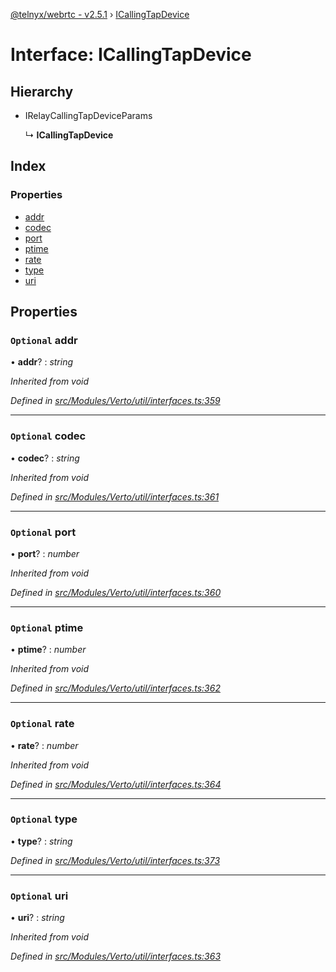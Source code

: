 [@telnyx/webrtc - v2.5.1](../README.md) › [ICallingTapDevice](icallingtapdevice.md)

# Interface: ICallingTapDevice

## Hierarchy

* IRelayCallingTapDeviceParams

  ↳ **ICallingTapDevice**

## Index

### Properties

* [addr](icallingtapdevice.md#optional-addr)
* [codec](icallingtapdevice.md#optional-codec)
* [port](icallingtapdevice.md#optional-port)
* [ptime](icallingtapdevice.md#optional-ptime)
* [rate](icallingtapdevice.md#optional-rate)
* [type](icallingtapdevice.md#optional-type)
* [uri](icallingtapdevice.md#optional-uri)

## Properties

### `Optional` addr

• **addr**? : *string*

*Inherited from void*

*Defined in [src/Modules/Verto/util/interfaces.ts:359](https://github.com/team-telnyx/webrtc/blob/main/packages/js/src/Modules/Verto/util/interfaces.ts#L359)*

___

### `Optional` codec

• **codec**? : *string*

*Inherited from void*

*Defined in [src/Modules/Verto/util/interfaces.ts:361](https://github.com/team-telnyx/webrtc/blob/main/packages/js/src/Modules/Verto/util/interfaces.ts#L361)*

___

### `Optional` port

• **port**? : *number*

*Inherited from void*

*Defined in [src/Modules/Verto/util/interfaces.ts:360](https://github.com/team-telnyx/webrtc/blob/main/packages/js/src/Modules/Verto/util/interfaces.ts#L360)*

___

### `Optional` ptime

• **ptime**? : *number*

*Inherited from void*

*Defined in [src/Modules/Verto/util/interfaces.ts:362](https://github.com/team-telnyx/webrtc/blob/main/packages/js/src/Modules/Verto/util/interfaces.ts#L362)*

___

### `Optional` rate

• **rate**? : *number*

*Inherited from void*

*Defined in [src/Modules/Verto/util/interfaces.ts:364](https://github.com/team-telnyx/webrtc/blob/main/packages/js/src/Modules/Verto/util/interfaces.ts#L364)*

___

### `Optional` type

• **type**? : *string*

*Defined in [src/Modules/Verto/util/interfaces.ts:373](https://github.com/team-telnyx/webrtc/blob/main/packages/js/src/Modules/Verto/util/interfaces.ts#L373)*

___

### `Optional` uri

• **uri**? : *string*

*Inherited from void*

*Defined in [src/Modules/Verto/util/interfaces.ts:363](https://github.com/team-telnyx/webrtc/blob/main/packages/js/src/Modules/Verto/util/interfaces.ts#L363)*
